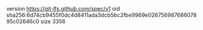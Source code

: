 version https://git-lfs.github.com/spec/v1
oid sha256:6d74cb9455f0dc4d8411ada3dcb5bc2fbe9969e02675698768607895c02646c0
size 3356
